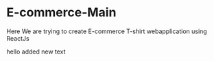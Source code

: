 # E-commerce-Main
Here We are trying to create E-commerce T-shirt webapplication using ReactJs

hello added new text
